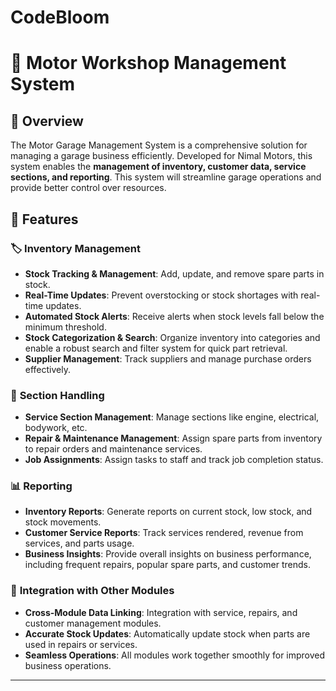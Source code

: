 # CodeBloom
# 🚗 Motor Workshop Management System
## 📖 Overview
The Motor Garage Management System is a comprehensive solution for managing a garage business efficiently. Developed for Nimal Motors, this system enables the <b> management of inventory, customer data, service sections, and reporting</b>. This system will streamline garage operations and provide better control over resources.
## 🎯 Features

### 🏷️ **Inventory Management**
- **Stock Tracking & Management**: Add, update, and remove spare parts in stock.  
- **Real-Time Updates**: Prevent overstocking or stock shortages with real-time updates.  
- **Automated Stock Alerts**: Receive alerts when stock levels fall below the minimum threshold.  
- **Stock Categorization & Search**: Organize inventory into categories and enable a robust search and filter system for quick part retrieval.  
- **Supplier Management**: Track suppliers and manage purchase orders effectively.  

### 🔧 **Section Handling**
- **Service Section Management**: Manage sections like engine, electrical, bodywork, etc.  
- **Repair & Maintenance Management**: Assign spare parts from inventory to repair orders and maintenance services.  
- **Job Assignments**: Assign tasks to staff and track job completion status.  

### 📊 **Reporting**
- **Inventory Reports**: Generate reports on current stock, low stock, and stock movements.  
- **Customer Service Reports**: Track services rendered, revenue from services, and parts usage.  
- **Business Insights**: Provide overall insights on business performance, including frequent repairs, popular spare parts, and customer trends.

### 🔄 **Integration with Other Modules**
- **Cross-Module Data Linking**: Integration with service, repairs, and customer management modules.  
- **Accurate Stock Updates**: Automatically update stock when parts are used in repairs or services.  
- **Seamless Operations**: All modules work together smoothly for improved business operations.

---


